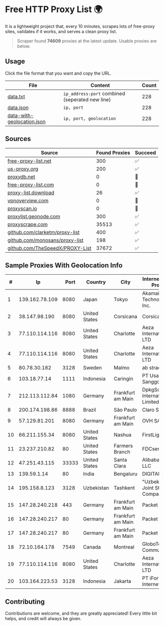 
# Free HTTP Proxy List 🌍

It is a lightweight project that, every 10 minutes, scrapes lots of free-proxy sites, validates if it works, and serves a clean proxy list.


> Scraper found **74609** proxies at the latest update. Usable proxies are below.

## Usage

Click the file format that you want and copy the URL.


|File|Content|Count|
|----|-------|-----|
|[data.txt](https://raw.githubusercontent.com/themiralay/Proxy-List-World/master/data.txt)|`ip_address:port` combined (seperated new line)|228|
|[data.json](https://raw.githubusercontent.com/themiralay/Proxy-List-World/master/data.json)|`ip, port`|228|
|[data-with-geolocation.json](https://raw.githubusercontent.com/themiralay/Proxy-List-World/master/data-with-geolocation.json)|`ip, port, geolocation`|228|

## Sources

|Source|Found Proxies|Succeed|
|------|-------------|-------|
|[free-proxy-list.net](https://free-proxy-list.net)|300|✅|
|[us-proxy.org](https://www.us-proxy.org)|200|✅|
|[proxydb.net](http://proxydb.net)|0|🚫|
|[free-proxy-list.com](https://free-proxy-list.com/?page=&port=&type%5B%5D=http&type%5B%5D=https&up_time=0&search=Search)|0|🚫|
|[proxy-list.download](https://www.proxy-list.download/HTTP)|26|✅|
|[vpnoverview.com](https://vpnoverview.com/privacy/anonymous-browsing/free-proxy-servers)|0|🚫|
|[proxyscan.io](https://www.proxyscan.io)|0|🚫|
|[proxylist.geonode.com](https://proxylist.geonode.com/api/proxy-list?limit=300&page=1&sort_by=lastChecked&sort_type=desc&protocols=http,https)|300|✅|
|[proxyscrape.com](https://api.proxyscrape.com/v2/?request=displayproxies&protocol=http&timeout=10000&country=all&ssl=all&anonymity=all)|35513|✅|
|[github.com/clarketm/proxy-list](https://raw.githubusercontent.com/clarketm/proxy-list/master/proxy-list-raw.txt)|400|✅|
|[github.com/monosans/proxy-list](https://raw.githubusercontent.com/monosans/proxy-list/main/proxies/http.txt)|198|✅|
|[github.com/TheSpeedX/PROXY-List](https://raw.githubusercontent.com/TheSpeedX/PROXY-List/master/http.txt)|37672|✅|


## Sample Proxies With Geolocation Info

|#|Ip|Port|Country|City|Internet Service Provider|
|-|--|----|-------|----|-------------------------|
|1|139.162.78.109|8080|Japan|Tokyo|Akamai Technologies, Inc.|
|2|38.147.98.190|8080|United States|Corsicana|Corsicana ISD|
|3|77.110.114.116|8080|United States|Charlotte|Aeza International LTD|
|4|77.110.114.116|8080|United States|Charlotte|Aeza International LTD|
|5|80.78.30.182|3128|Sweden|Malmo|ab stract|
|6|103.18.77.14|1111|Indonesia|Caringin|PT Usaha Adi Sanggoro|
|7|212.113.112.84|1080|Germany|Frankfurt am Main|DpkgSoft International Limited|
|8|200.174.198.86|8888|Brazil|São Paulo|Claro S.A|
|9|57.129.81.201|8080|Germany|Frankfurt am Main|OVH SAS|
|10|66.211.155.34|8080|United States|Nashua|FirstLight Fiber|
|11|23.237.210.82|80|United States|Farmers Branch|FDCservers.net|
|12|47.251.43.115|33333|United States|Santa Clara|Alibaba Cloud LLC|
|13|139.59.1.14|80|India|Bengaluru|DIGITALOCEAN|
|14|195.158.8.123|3128|Uzbekistan|Tashkent|"Uzbektelekom" Joint Stock Company|
|15|147.28.240.218|443|Germany|Frankfurt am Main|Packet Host, Inc.|
|16|147.28.240.217|80|Germany|Frankfurt am Main|Packet Host, Inc.|
|17|147.28.240.217|80|Germany|Frankfurt am Main|Packet Host, Inc.|
|18|72.10.164.178|7549|Canada|Montreal|GloboTech Communications|
|19|77.110.114.116|8080|United States|Charlotte|Aeza International LTD|
|20|103.164.223.53|3128|Indonesia|Jakarta|PT iForte Global Internet|



## Contributing

Contributions are welcome, and they are greatly appreciated! Every
little bit helps, and credit will always be given.

